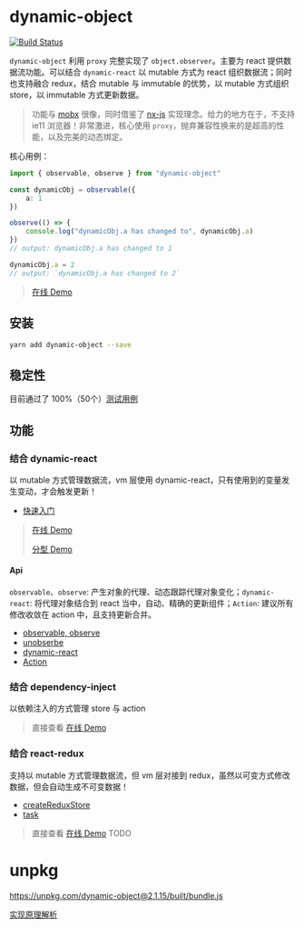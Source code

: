 # dynamic-object

<a href="https://travis-ci.org/ascoders/dynamic-object"><img src="https://img.shields.io/travis/ascoders/dynamic-object/master.svg?style=flat" alt="Build Status"></a>

`dynamic-object` 利用 `proxy` 完整实现了 `object.observer`。主要为 react 提供数据流功能。可以结合 `dynamic-react` 以 mutable 方式为 react 组织数据流；同时也支持融合 redux，结合 mutable 与 immutable 的优势，以 mutable 方式组织 store，以 immutable 方式更新数据。

> 功能与 [mobx](https://github.com/mobxjs/mobx) 很像，同时借鉴了 [nx-js](https://github.com/nx-js/observer-util) 实现理念。给力的地方在于，不支持 ie11 浏览器！非常激进，核心使用 `proxy`，抛弃兼容性换来的是超高的性能，以及完美的动态绑定。

核心用例：

```typescript
import { observable, observe } from "dynamic-object"

const dynamicObj = observable({
    a: 1
})

observe(() => {
    console.log("dynamicObj.a has changed to", dynamicObj.a) 
})
// output: dynamicObj.a has changed to 1

dynamicObj.a = 2
// output: `dynamicObj.a has changed to 2`
```

> [在线 Demo](https://jsfiddle.net/1q772uL0/17/)

## 安装

```bash
yarn add dynamic-object --save
```

## 稳定性

目前通过了 100%（50个）[测试用例](https://github.com/ascoders/dynamic-object/blob/master/src/main.test.ts)

## 功能

### 结合 dynamic-react

以 mutable 方式管理数据流，vm 层使用 dynamic-react，只有使用到的变量发生变动，才会触发更新！

- [快速入门](./docs/mutable-quick-start.md)

> [在线 Demo](https://jsfiddle.net/yp90Lep9/20/)
> 
> [分型 Demo](https://jsfiddle.net/g19ehhgu/2/)

#### Api

`observable`、`observe`: 产生对象的代理、动态跟踪代理对象变化；`dynamic-react`: 将代理对象结合到 react 当中，自动、精确的更新组件；`Action`: 建议所有修改收敛在 action 中，且支持更新合并。

- [observable, observe](./docs/observable.md)
- [unobserbe](./docs/unobserve.md)
- [dynamic-react](./docs/dynamic-react.md)
- [Action](./docs/action.md)

### 结合 dependency-inject

以依赖注入的方式管理 store 与 action

> 直接查看 [在线 Demo](https://jsfiddle.net/bmea0pat/19/)

### 结合 react-redux

支持以 mutable 方式管理数据流，但 vm 层对接到 redux，虽然以可变方式修改数据，但会自动生成不可变数据！

- [createReduxStore](./docs/createReduxStore.md)
- [task](./docs/task.md)

> 直接查看 [在线 Demo]() TODO

# unpkg

https://unpkg.com/dynamic-object@2.1.15/built/bundle.js

[实现原理解析](./docs/principle.md)
